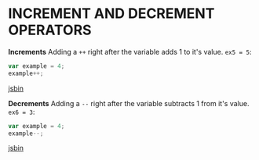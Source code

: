 # INCREMENT AND DECREMENT OPERATORS

**Increments**
Adding a `++` right after the variable adds 1 to it's value. `ex5 = 5`:
``` javascript
var example = 4;
example++;
```
[jsbin](https://jsbin.com/niyezufejo/edit?js,console)

**Decrements**
Adding a `--` right after the variable subtracts 1 from it's value. `ex6 = 3`:
``` javascript
var example = 4;
example--;
```
[jsbin](https://jsbin.com/wipolulumo/edit?js,console)